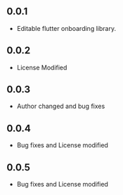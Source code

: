 ## 0.0.1

- Editable flutter onboarding library.

## 0.0.2

- License Modified

## 0.0.3

- Author changed and bug fixes

## 0.0.4

- Bug fixes and License modified

## 0.0.5

- Bug fixes and License modified
